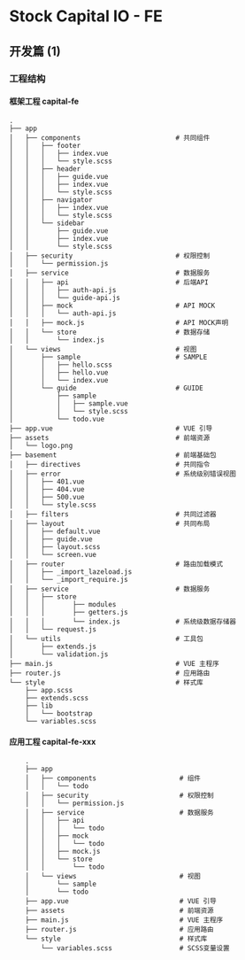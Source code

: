 # Stock Capital IO - FE

## 开发篇 (1)

### 工程结构

#### 框架工程 capital-fe

>
    .
    ├── app
    │   ├── components                        # 共同组件
    │   │   ├── footer
    │   │   │   ├── index.vue
    │   │   │   └── style.scss
    │   │   ├── header
    │   │   │   ├── guide.vue
    │   │   │   ├── index.vue
    │   │   │   └── style.scss
    │   │   ├── navigator
    │   │   │   ├── index.vue
    │   │   │   └── style.scss
    │   │   └── sidebar
    │   │       ├── guide.vue
    │   │       ├── index.vue
    │   │       └── style.scss
    │   ├── security                          # 权限控制
    │   │   └── permission.js
    │   ├── service                           # 数据服务
    │   │   ├── api                           # 后端API
    │   │   │   ├── auth-api.js
    │   │   │   └── guide-api.js
    │   │   ├── mock                          # API MOCK
    │   │   │   └── auth-api.js
    │   │   ├── mock.js                       # API MOCK声明
    │   │   └── store                         # 数据存储
    │   │       └── index.js
    │   └── views                             # 视图
    │       ├── sample                        # SAMPLE
    │       │   ├── hello.scss
    │       │   ├── hello.vue
    │       │   └── index.vue
    │       └── guide                         # GUIDE
    │           ├── sample
    │           │   ├── sample.vue
    │           │   └── style.scss
    │           └── todo.vue
    ├── app.vue                               # VUE 引导
    ├── assets                                # 前端资源
    │   └── logo.png
    ├── basement                              # 前端基础包
    │   ├── directives                        # 共同指令
    │   ├── error                             # 系统级别错误视图
    │   │   ├── 401.vue
    │   │   ├── 404.vue
    │   │   ├── 500.vue
    │   │   └── style.scss
    │   ├── filters                           # 共同过滤器
    │   ├── layout                            # 共同布局
    │   │   ├── default.vue
    │   │   ├── guide.vue
    │   │   ├── layout.scss
    │   │   └── screen.vue
    │   ├── router                            # 路由加载模式
    │   │   ├── _import_lazeload.js
    │   │   └── _import_require.js
    │   ├── service                           # 数据服务
    │   │   ├── store
    │   │   │       ├── modules
    │   │   │       ├── getters.js
    │   │   │       └── index.js              # 系统级数据存储器
    │   │   └── request.js
    │   └── utils                             # 工具包
    │       ├── extends.js
    │       └── validation.js
    ├── main.js                               # VUE 主程序
    ├── router.js                             # 应用路由
    └── style                                 # 样式库
        ├── app.scss
        ├── extends.scss
        ├── lib
        │   └── bootstrap
        └── variables.scss

#### 应用工程 capital-fe-xxx

>
        .
        ├── app
        │   ├── components                     # 组件
        │   │   └── todo
        │   ├── security                       # 权限控制
        │   │   └── permission.js
        │   ├── service                        # 数据服务
        │   │   ├── api
        │   │   │   └── todo
        │   │   ├── mock
        │   │   │   └── todo
        │   │   ├── mock.js
        │   │   └── store
        │   │       └── todo
        │   └── views                          # 视图
        │       └── sample
        │       └── todo
        ├── app.vue                            # VUE 引导
        ├── assets                             # 前端资源
        ├── main.js                            # VUE 主程序
        ├── router.js                          # 应用路由
        └── style                              # 样式库
            └── variables.scss                 # SCSS变量设置